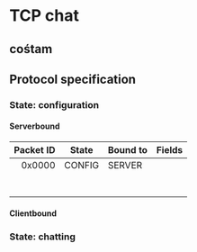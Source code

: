 # TCP chat
## cośtam

## Protocol specification

### State: configuration

#### Serverbound

|  Packet ID | State  | Bound to | Fields |
|-----------:|--------|----------|--------|
|     0x0000 | CONFIG | SERVER   |        |
|            |        |          |        |
|            |        |          |        |
|            |        |          |        |
|            |        |          |        |
|            |        |          |        |
|            |        |          |        |
|            |        |          |        |

#### Clientbound

### State: chatting